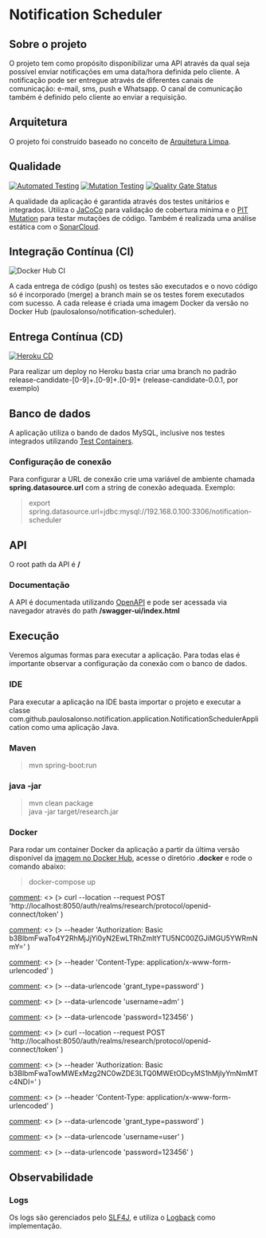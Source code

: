 # Notification Scheduler

## Sobre o projeto

O projeto tem como propósito disponibilizar uma API através da qual seja possível enviar notificações em uma data/hora definida pelo cliente. A notificação pode ser entregue através de diferentes canais de comunicação: e-mail, sms, push e Whatsapp.
O canal de comunicação também é definido pelo cliente ao enviar a requisição.

## Arquitetura

O projeto foi construído baseado no conceito de  [Arquitetura Limpa](https://blog.cleancoder.com/uncle-bob/2012/08/13/the-clean-architecture.html).

## Qualidade
[![Automated Testing](https://github.com/paulosalonso/notification-scheduler/actions/workflows/automated-testing.yml/badge.svg)](https://github.com/paulosalonso/notification-scheduler/actions/workflows/automated-testing.yml)
[![Mutation Testing](https://github.com/paulosalonso/notification-scheduler/actions/workflows/mutation-testing.yml/badge.svg)](https://github.com/paulosalonso/notification-scheduler/actions/workflows/mutation-testing.yml)
[![Quality Gate Status](https://sonarcloud.io/api/project_badges/measure?project=paulosalonso_notification-scheduler&metric=alert_status)](https://sonarcloud.io/dashboard?id=paulosalonso_notification-scheduler)

A qualidade da aplicação é garantida através dos testes unitários e integrados. Utiliza o [JaCoCo](https://www.jacoco.org/) para validação de cobertura mínima e o [PIT Mutation](https://pitest.org/) para testar mutações de código.
Também é realizada uma análise estática com o [SonarCloud](https://sonarcloud.io/dashboard?id=paulosalonso_research).

## Integração Contínua (CI)

![Docker Hub CI](https://github.com/paulosalonso/research/workflows/Docker%20Hub%20CI/badge.svg)

A cada entrega de código (push) os testes são executados e o novo código só é incorporado (merge) a branch main se os testes forem executados com sucesso.
A cada release é criada uma imagem Docker da versão no Docker Hub (paulosalonso/notification-scheduler).

## Entrega Contínua (CD)

[![Heroku CD](https://github.com/paulosalonso/notification-scheduler/actions/workflows/heroku-cd.yml/badge.svg)](https://github.com/paulosalonso/notification-scheduler/actions/workflows/heroku-cd.yml)

Para realizar um deploy no Heroku basta criar uma branch no padrão release-candidate-[0-9]+.[0-9]+.[0-9]+ (release-candidate-0.0.1, por exemplo)

## Banco de dados

A aplicação utiliza o bando de dados MySQL, inclusive nos testes integrados utilizando [Test Containers](https://www.testcontainers.org/).

### Configuração de conexão

Para configurar a URL de conexão crie uma variável de ambiente chamada __spring.datasource.url__ com a string de conexão adequada. Exemplo:

> export spring.datasource.url=jdbc:mysql://192.168.0.100:3306/notification-scheduler

## API

O root path da API é __/__

### Documentação

A API é documentada utilizando [OpenAPI](https://swagger.io/specification/) e pode ser acessada via navegador através do path __/swagger-ui/index.html__

[comment]: <> (### Segurança)

[comment]: <> (A API é protegida via autenticação com OAuth2. A autenticação deve ser feita com um Bearer Token &#40;JWT&#41;.)

[comment]: <> (#### JWT + Secret Key)

[comment]: <> (O profile padrão &#40;default&#41; espera por uma secret via variável de ambiente &#40;SECURITY_JWT_SIGNATURE_SECRET&#41; para decodificar o token.)

[comment]: <> (Nesse caso o algoritmo utilizado por padrão é o HmacSHA256, que também pode ser customizado via variável de ambiente &#40;SECURITY_JWT_SIGNATURE_ALGORITHM&#41;.)

[comment]: <> (#### JWT + JWK)

[comment]: <> (O profile "jwk" habilita a utlização de JWK &#40;JSON Web Key&#41; para decodificação do token. Nesse caso deve ser informada a URI para obtenção da chave pública via variável de ambiente &#40;SECURITY_JWT_SIGNATURE_JWK-SET-URI&#41;.)

## Execução

Veremos algumas formas para executar a aplicação. Para todas elas é importante observar a configuração da conexão com o banco de dados.

### IDE

Para executar a aplicação na IDE basta importar o projeto e executar a classe com.github.paulosalonso.notification.application.NotificationSchedulerApplication como uma aplicação Java.

### Maven

> mvn spring-boot:run

### java -jar
> mvn clean package \
> java -jar target/research.jar

### Docker

Para rodar um container Docker da aplicação a partir da última versão disponível da [imagem no Docker Hub](https://hub.docker.com/repository/docker/paulosalonso/notification-scheduler), acesse o diretório __.docker__ e rode o comando abaixo:

> docker-compose up

[comment]: <> (### Segurança)

[comment]: <> (Ao rodar a aplicação através do docker-compose disponibilizado no projeto, um container do Keycloak será executado também. O Keycloak já é iniciado com o realm "researh", o client "openapi" e secret "01a13864-0d17-441a-8721-a222bcf17842", e os usuários "adm" com a senha "123456" e "user" com a senha "123456".)

[comment]: <> (No diretório .postman há uma coleção com requests de autenticação, para criação de pesquisa e para responder uma pesquisa.)

[comment]: <> (Também é possível obter os tokens com os comandos curl abaixo:)

[comment]: <> (#### Admin token)

[comment]: <> (> curl --location --request POST 'http://localhost:8050/auth/realms/research/protocol/openid-connect/token' \)

[comment]: <> (> --header 'Authorization: Basic b3BlbmFwaTo4Y2RhMjJjYi0yN2EwLTRhZmItYTU5NC00ZGJiMGU5YWRmNmY=' \)

[comment]: <> (> --header 'Content-Type: application/x-www-form-urlencoded' \)

[comment]: <> (> --data-urlencode 'grant_type=password' \)

[comment]: <> (> --data-urlencode 'username=adm' \)

[comment]: <> (> --data-urlencode 'password=123456' \)

[comment]: <> (> --data-urlencode 'client_id=openapi')

[comment]: <> (Este usuário contém a authority "ADMIN" e pode realizar todas as operações: cadastrar e buscar pesquisas, cadastrar respostas e ver o resumo da pesquisa.)

[comment]: <> (#### User token)

[comment]: <> (> curl --location --request POST 'http://localhost:8050/auth/realms/research/protocol/openid-connect/token' \)

[comment]: <> (> --header 'Authorization: Basic b3BlbmFwaTowMWExMzg2NC0wZDE3LTQ0MWEtODcyMS1hMjIyYmNmMTc4NDI=' \)

[comment]: <> (> --header 'Content-Type: application/x-www-form-urlencoded' \)

[comment]: <> (> --data-urlencode 'grant_type=password' \)

[comment]: <> (> --data-urlencode 'username=user' \)

[comment]: <> (> --data-urlencode 'password=123456' \)

[comment]: <> (> --data-urlencode 'client_id=openapi')

[comment]: <> (Este usuário não contém nenhuma authority e pode buscar pesquisas, cadastrar respostas e ver o resumo de respostas da pesquisa.)

## Observabilidade

### Logs

Os logs são gerenciados pelo [SLF4J](http://www.slf4j.org/), e utiliza o [Logback](http://logback.qos.ch/) como implementação.

[comment]: <> (### Métricas)

[comment]: <> (A aplicação utiliza do [Spring Actuator]&#40;https://docs.spring.io/spring-boot/docs/current/actuator-api/htmlsingle/&#41; para expor dados sobre sua execução.)

[comment]: <> (### Dashboard)

[comment]: <> (O docker-compose existente no projeto inclui o [Prometheus]&#40;https://prometheus.io/&#41; e o [Grafana]&#40;https://grafana.com/&#41;.)

[comment]: <> (O Grafana é exposto na porta 3000 com usuário __admin__ e senha __123456__. Ao logar, será exibido um dashboard preconfigurado que consome os dados fornecidos pelo Actuator ao Prometheus.)